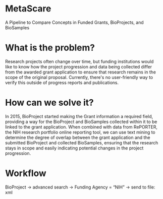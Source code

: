 # MetaScare
A Pipeline to Compare Concepts in Funded Grants, BioProjects, and BioSamples

# What is the problem?
Research projects often change over time, but funding institutions would like to know how the project progression and data being collected differ from the awarded grant application to ensure that research remains in the scope of the original proposal. Currently, there's no user-friendly way to verify this outside of progress reports and publications. 

# How can we solve it?
In 2015, BioProject started making the Grant information a required field, providing a way for the BioProject and BioSamples collected within it to be linked to the grant application. When combined with data from RePORTER, the NIH research portfolio online reporting tool, we can use text mining to determine the degree of overlap between the grant application and the submitted BioProject and collected BioSamples, ensuring that the research stays in scope and easily indicating potential changes in the project progression.

# Workflow
BioProject → advanced search → Funding Agency = “NIH” → send to file: xml

